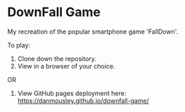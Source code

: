 # DownFall Game

My recreation of the popular smartphone game 'FallDown'.

To play:

1. Clone down the repository.
2. View in a browser of your choice.

OR

1. View GitHub pages deployment here:
https://danmousley.github.io/downfall-game/
